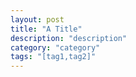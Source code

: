```yaml
---
layout: post
title: "A Title"
description: "description"
category: "category"
tags: "[tag1,tag2]"
---
```

